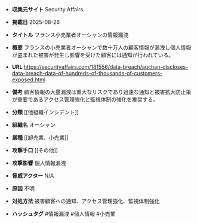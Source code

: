 - **収集元サイト**
Security Affairs

- **掲載日**
2025-08-26

- **タイトル**
フランス小売業者オーシャンの情報漏洩

- **概要**
フランスの小売業者オーシャンで数十万人の顧客情報が漏洩し個人情報が盗まれた被害が発生し影響を受けた顧客には通知が行われている。

- **URL**
https://securityaffairs.com/181556/data-breach/auchan-discloses-data-breach-data-of-hundreds-of-thousands-of-customers-exposed.html

- **備考**
顧客情報の大量漏洩は重大なリスクであり迅速な通知と被害拡大防止策が重要であるアクセス管理強化と監視体制の強化を推奨する。

- **分類**
[[他組織インシデント]]

- **組織名**
オーシャン

- **業種**
[[卸売業、小売業]]

- **攻撃手口**
[[その他]]

- **攻撃影響**
個人情報漏洩

- **脅威アクター**
N/A

- **原因**
不明

- **対処方法**
被害顧客への通知、アクセス管理強化、監視体制強化

- **ハッシュタグ**
#情報漏洩 #個人情報 #小売業
